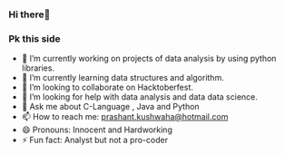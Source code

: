 ### Hi there👋
### Pk this side 

- 🔭 I’m currently working on projects of data analysis by using python libraries.
- 🌱 I’m currently learning data structures and algorithm.
- 👯 I’m looking to collaborate on Hacktoberfest.
- 🤔 I’m looking for help with data analysis and data data science.
- 💬 Ask me about C-Language , Java and Python
- 📫 How to reach me: prashant.kushwaha@hotmail.com
- 😄 Pronouns: Innocent and Hardworking
- ⚡ Fun fact: Analyst but not a pro-coder 

